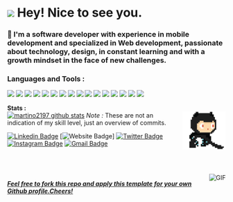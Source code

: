<h1><img src="https://emojis.slackmojis.com/emojis/images/1531849430/4246/blob-sunglasses.gif?1531849430" width="30"/> Hey! Nice to see you.</h1>

<h3>👋 I'm a software developer with experience in mobile development and specialized in Web development, passionate about technology, design, in constant learning and with a growth mindset in the face of new challenges.</h3>

<h3>Languages and Tools :</h3>


<code><img height="30" src="https://img.shields.io/badge/HTML5-E34F26?style=for-the-badge&logo=html5&logoColor=white"></code>
<code><img height="30" src="https://img.shields.io/badge/CSS3-1572B6?style=for-the-badge&logo=css3&logoColor=white"></code>
<code><img height="30" src="https://img.shields.io/badge/JavaScript-323330?style=for-the-badge&logo=javascript&logoColor=F7DF1E"></code>
<code><img height="30" src="https://img.shields.io/badge/React-20232A?style=for-the-badge&logo=react&logoColor=61DAFB"></code>
<code><img height="30" src="https://img.shields.io/badge/npm-CB3837?style=for-the-badge&logo=npm&logoColor=white"></code>
<code><img height="30" src="https://img.shields.io/badge/styled--components-DB7093?style=for-the-badge&logo=styled-components&logoColor=white"></code>
<code><img height="30" src="https://img.shields.io/badge/Redux-593D88?style=for-the-badge&logo=redux&logoColor=white"></code>
<code><img height="30" src="https://img.shields.io/badge/React_Router-CA4245?style=for-the-badge&logo=react-router&logoColor=white"></code>
<code><img height="30" src="https://img.shields.io/badge/GraphQl-E10098?style=for-the-badge&logo=graphql&logoColor=white"></code>
<code><img height="30" src="https://img.shields.io/badge/next.js-000000?style=for-the-badge&logo=nextdotjs&logoColor=white"></code>
<code><img height="30" src="https://img.shields.io/badge/Git-F05032?style=for-the-badge&logo=git&logoColor=white"></code>
<code><img height="30" src="https://img.shields.io/badge/Digital_Ocean-0080FF?style=for-the-badge&logo=DigitalOcean&logoColor=white"></code>
<code><img height="30" src="https://img.shields.io/badge/Python-FFD43B?style=for-the-badge&logo=python&logoColor=darkgreen"></code>
<code><img height="30" src="https://img.shields.io/badge/TypeScript-007ACC?style=for-the-badge&logo=typescript&logoColor=white"></code>
<code><img height="30" src="https://img.shields.io/badge/Swift-FA7343?style=for-the-badge&logo=swift&logoColor=white"></code>
<code><img height="30" src="https://img.shields.io/badge/Git-F05032?style=for-the-badge&logo=git&logoColor=white"></code>




**Stats :**
<br>
[![martino2197 github stats](https://github-readme-stats.vercel.app/api?username=martino2197)](https://github.com/martino2197/github-readme-stats)
<img align="right" src="https://github.com/yashagrawal300/yashagrawal300/blob/master/github.gif" width=100>
<i> Note :</i>  These are not an indication of my skill level, just an overview of commits.


[![Linkedin Badge](https://img.shields.io/badge/-lmartinmaceda-blue?style=flat&logo=Linkedin&logoColor=white&link=https://www.linkedin.com/in/lmartinmaceda/)](https://www.linkedin.com/in/lmartinmaceda)
[![Website Badge](https://img.shields.io/badge/-martino2197.github.io-47CCCC?style=flat&logo=Google-Chrome&logoColor=white&link=https:https://godslayer201.github.io/)]
[![Twitter Badge](https://img.shields.io/badge/-@lmartin_maceda-1ca0f1?style=flat&labelColor=1ca0f1&logo=twitter&logoColor=white&link=https://mobile.twitter.com/lmartin_maceda)](https://mobile.twitter.com/lmartin_maceda)
[![Instagram Badge](https://img.shields.io/badge/-@lmartin_maceda-purple?style=flat&logo=instagram&logoColor=white&link=https:https://www.instagram.com/lmartin_maceda/)](https://www.instagram.com/lmartin_maceda/)
[![Gmail Badge](https://img.shields.io/badge/-luis.martin.maceda-c14438?style=flat&logo=Gmail&logoColor=white&link=mailto:luis.martin.maceda@gmail.com)](mailto:luis.martin.maceda@gmail.com)
<br>

<br>

<p align="center">
  
  <br>
  
  <img align="right" alt="GIF" src="https://s3.amazonaws.com/s3.timetoast.com/public/uploads/photos/8658741/Coraje_y_su_computadora_medium_square.gif" />

<u><i><b> Feel free to fork this repo and apply this template for your own Github profile.Cheers!</i></b></u>
